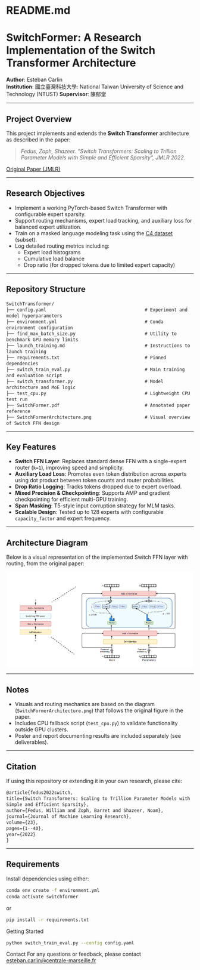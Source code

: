 # README.md

# SwitchFormer: A Research Implementation of the Switch Transformer Architecture

**Author**: Esteban Carlin  
**Institution**: 國立臺灣科技大學: National Taiwan University of Science and Technology (NTUST)
**Supervisor**: 陳郁堂

---

## Project Overview

This project implements and extends the **Switch Transformer** architecture as described in the paper:
> *Fedus, Zoph, Shazeer. "Switch Transformers: Scaling to Trillion Parameter Models with Simple and Efficient Sparsity", JMLR 2022.*

[Original Paper (JMLR)](https://jmlr.org/papers/v23/21-0998.html)  

---

## Research Objectives

- Implement a working PyTorch-based Switch Transformer with configurable expert sparsity.
- Support routing mechanisms, expert load tracking, and auxiliary loss for balanced expert utilization.
- Train on a masked language modeling task using the [C4 dataset](https://www.tensorflow.org/datasets/catalog/c4) (subset).
- Log detailed routing metrics including:
  - Expert load histograms
  - Cumulative load balance
  - Drop ratio (for dropped tokens due to limited expert capacity)

---

## Repository Structure
```
SwitchTransformer/
├── config.yaml                                     # Experiment and model hyperparameters
├── environment.yml                                 # Conda environment configuration
├── find_max_batch_size.py                          # Utility to benchmark GPU memory limits
├── launch_training.md                              # Instructions to launch training
├── requirements.txt                                # Pinned dependencies
├── switch_train_eval.py                            # Main training and evaluation script
├── switch_transformer.py                           # Model architecture and MoE logic
├── test_cpu.py                                     # Lightweight CPU test run
├── SwitchFormer.pdf                                # Annotated paper reference
├── SwitchFormerArchitecture.png                    # Visual overview of Switch FFN design
```


---

## Key Features

- **Switch FFN Layer**: Replaces standard dense FFN with a single-expert router (`k=1`), improving speed and simplicity.
- **Auxiliary Load Loss**: Promotes even token distribution across experts using dot product between token counts and router probabilities.
- **Drop Ratio Logging**: Tracks tokens dropped due to expert overload.
- **Mixed Precision & Checkpointing**: Supports AMP and gradient checkpointing for efficient multi-GPU training.
- **Span Masking**: T5-style input corruption strategy for MLM tasks.
- **Scalable Design**: Tested up to 128 experts with configurable `capacity_factor` and expert frequency.

---
## Architecture Diagram

Below is a visual representation of the implemented Switch FFN layer with routing, from the original paper:

![SwitchFormer Architecture](SwitchFormerArchitecture.png)

---

## Notes

- Visuals and routing mechanics are based on the diagram (`SwitchFormerArchitecture.png`) that follows the original figure in the paper.
- Includes CPU fallback script (`test_cpu.py`) to validate functionality outside GPU clusters.
- Poster and report documenting results are included separately (see deliverables).

---

## Citation

If using this repository or extending it in your own research, please cite:
```
@article{fedus2022switch,
title={Switch Transformers: Scaling to Trillion Parameter Models with Simple and Efficient Sparsity},
author={Fedus, William and Zoph, Barret and Shazeer, Noam},
journal={Journal of Machine Learning Research},
volume={23},
pages={1--40},
year={2022}
}
```

---

## Requirements

Install dependencies using either:

```bash
conda env create -f environment.yml
conda activate switchformer
```
or
```bash
pip install -r requirements.txt
```

Getting Started
```bash
python switch_train_eval.py --config config.yaml
```

Contact
For any questions or feedback, please contact esteban.carlin@centrale-marseille.fr